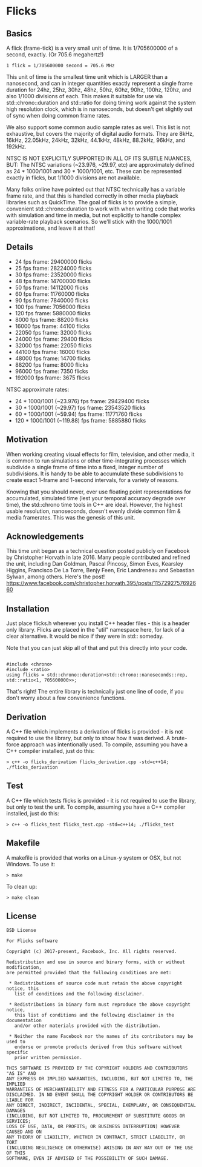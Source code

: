# Flicks

## Basics
A flick (frame-tick) is a very small unit of time. It is 1/705600000 of a second, exactly.
(Or 705.6 megahertz!)

    1 flick = 1/705600000 second = 705.6 MHz

This unit of time is the smallest time unit which is LARGER than a nanosecond,
and can in integer quantities exactly represent a single frame duration for
24hz, 25hz, 30hz, 48hz, 50hz, 60hz, 90hz, 100hz, 120hz, and also 1/1000 divisions of each.
This makes it suitable for use via std::chrono::duration and std::ratio for doing timing work
against the system high resolution clock, which is in nanoseconds, but doesn't get slightly
out of sync when doing common frame rates.

We also support some common audio sample rates as well. This list is not exhaustive, but covers 
the majority of digital audio formats. They are 8kHz, 16kHz, 22.05kHz, 24kHz, 32kHz, 44.1kHz, 
48kHz, 88.2kHz, 96kHz, and 192kHz.

NTSC IS NOT EXPLICITLY SUPPORTED IN ALL OF ITS SUBTLE NUANCES, BUT:
The NTSC variations (~23.976, ~29.97, etc) are approximately defined as 24 * 1000/1001 and
30 * 1000/1001, etc. These can be represented exactly in flicks, but 1/1000 divisions are not
available. 

Many folks online have pointed out that NTSC technically has a variable frame rate,
and that this is handled correctly in other media playback libraries such as QuickTime. 
The goal of flicks is to provide a simple, convenient std::chrono::duration to work
with when writing code that works with simulation and time in media, but not explicitly to 
handle complex variable-rate playback scenarios. So we'll stick with the 1000/1001 approximations, 
and leave it at that!

## Details

* 24 fps frame:     29400000 flicks
* 25 fps frame:     28224000 flicks
* 30 fps frame:     23520000 flicks
* 48 fps frame:     14700000 flicks
* 50 fps frame:     14112000 flicks
* 60 fps frame:     11760000 flicks
* 90 fps frame:      7840000 flicks
* 100 fps frame:     7056000 flicks
* 120 fps frame:     5880000 flicks
* 8000 fps frame:      88200 flicks
* 16000 fps frame:     44100 flicks
* 22050 fps frame:     32000 flicks
* 24000 fps frame:     29400 flicks
* 32000 fps frame:     22050 flicks
* 44100 fps frame:     16000 flicks
* 48000 fps frame:     14700 flicks
* 88200 fps frame:      8000 flicks
* 96000 fps frame:      7350 flicks
* 192000 fps frame:     3675 flicks

NTSC approximate rates:

* 24 * 1000/1001 (~23.976) fps frame:    29429400 flicks
* 30 * 1000/1001 (~29.97)  fps frame:    23543520 flicks
* 60 * 1000/1001 (~59.94) fps frame:     11771760 flicks
* 120 * 1000/1001 (~119.88) fps frame:    5885880 flicks

## Motivation

When working creating visual effects for film, television, and other media, it is common
to run simulations or other time-integrating processes which subdivide a single frame of time
into a fixed, integer number of subdivisions. It is handy to be able to accumulate these 
subdivisions to create exact 1-frame and 1-second intervals, for a variety of reasons. 

Knowing that you should never, ever use floating point representations for accumulated, 
simulated time (lest your temporal accuracy degrade over time), the std::chrono time tools
in C++ are ideal. However, the highest usable resolution, nanoseconds, doesn't evenly divide
common film & media framerates. This was the genesis of this unit.

## Acknowledgements

This time unit began as a technical question posted publicly on Facebook by Christopher Horvath
in late 2016. Many people contributed and refined the unit, including Dan Goldman, Pascal Pincosy,
Simon Eves, Kearsley Higgins, Francisco De La Torre, Benjy Feen, Eric Landreneau and Sebastian Sylwan,
among others. Here's the post!
https://www.facebook.com/christopher.horvath.395/posts/1157292757692660

## Installation
Just place flicks.h wherever you install C++ header files - this is a header only library. Flicks are placed
in the "util" namespace here, for lack of a clear alternative. It would be nice if they were in std:: someday.

Note that you can just skip all of that and put this directly into your code. 

```

#include <chrono>
#include <ratio>
using flicks = std::chrono::duration<std::chrono::nanoseconds::rep, std::ratio<1, 705600000>>;

```

That's right! The entire library is technically just one line of code, if you don't worry about a 
few convenience functions.

## Derivation
A C++ file which implements a derivation of flicks is provided - it is not required to use the library,
but only to show how it was derived. A brute-force approach was intentionally used. To compile, assuming
you have a C++ compiler installed, just do this:

    > c++ -o flicks_derivation flicks_derivation.cpp -std=c++14; ./flicks_derivation

## Test
A C++ file which tests flicks is provided - it is not required to use the library,
but only to test the unit. To compile, assuming you have a C++ compiler installed, just do this:

    > c++ -o flicks_test flicks_test.cpp -std=c++14; ./flicks_test

## Makefile
A makefile is provided that works on a Linux-y system or OSX, but not Windows. To use it:

    > make

To clean up:

    > make clean

## License

    BSD License

    For Flicks software

    Copyright (c) 2017-present, Facebook, Inc. All rights reserved.

    Redistribution and use in source and binary forms, with or without modification,
    are permitted provided that the following conditions are met:
    
     * Redistributions of source code must retain the above copyright notice, this
       list of conditions and the following disclaimer.
    
     * Redistributions in binary form must reproduce the above copyright notice,
       this list of conditions and the following disclaimer in the documentation
       and/or other materials provided with the distribution.

     * Neither the name Facebook nor the names of its contributors may be used to
       endorse or promote products derived from this software without specific
       prior written permission.

    THIS SOFTWARE IS PROVIDED BY THE COPYRIGHT HOLDERS AND CONTRIBUTORS "AS IS" AND
    ANY EXPRESS OR IMPLIED WARRANTIES, INCLUDING, BUT NOT LIMITED TO, THE IMPLIED
    WARRANTIES OF MERCHANTABILITY AND FITNESS FOR A PARTICULAR PURPOSE ARE
    DISCLAIMED. IN NO EVENT SHALL THE COPYRIGHT HOLDER OR CONTRIBUTORS BE LIABLE FOR
    ANY DIRECT, INDIRECT, INCIDENTAL, SPECIAL, EXEMPLARY, OR CONSEQUENTIAL DAMAGES
    (INCLUDING, BUT NOT LIMITED TO, PROCUREMENT OF SUBSTITUTE GOODS OR SERVICES;
    LOSS OF USE, DATA, OR PROFITS; OR BUSINESS INTERRUPTION) HOWEVER CAUSED AND ON
    ANY THEORY OF LIABILITY, WHETHER IN CONTRACT, STRICT LIABILITY, OR TORT
    (INCLUDING NEGLIGENCE OR OTHERWISE) ARISING IN ANY WAY OUT OF THE USE OF THIS
    SOFTWARE, EVEN IF ADVISED OF THE POSSIBILITY OF SUCH DAMAGE.


